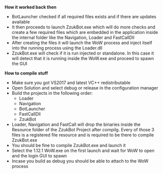 **How it worked back then**

 - BotLauncher checked if all required files exists and if there are
   updates available
 - It then proceeds to launch ZzukBot.exe which will do more checks and
   create a few required files which are embedded in the application
   inside the internal folder like the Navigation, Loader and
   FastCallDll
 - After creating the files it will launch the WoW process and inject
   itself into the running process using the Loader.dll
 - ZzukBot.exe will check if it is run injected or standalone. In
   this case it will detect that it is running inside the WoW.exe and
   proceed to spawn the GUI

**How to compile stuff**

 - Make sure you got VS2017 and latest VC++ redistributable
 - Open Solution and select debug or release in the configuration
   manager
 - Build the projects in the following order:
	 - Loader
	 - Navigation
	 - BotLauncher
	 - FastCallDll
	 - ZzukBot
 - Loader, Navigation and FastCall will drop the binaries inside the Resource folder of the ZzukBot Project after compilg. Every of those 3 files is a registered file resource and is required to be there to compile ZzukBot.exe
 - You should be fine to compile ZzukBot.exe and launch it
 - Select the 1.12.1 WoW.exe on the first launch and wait for WoW to open and the login GUI to spawn
 - Incase you build as debug you should be able to attach to the WoW process

